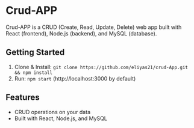 
# Crud-APP

Crud-APP is a CRUD (Create, Read, Update, Delete) web app built with React (frontend), Node.js (backend), and MySQL (database).

## Getting Started

1. Clone & Install: `git clone https://github.com/eliyas21/crud-App.git && npm install`
3. Run: `npm start` (http://localhost:3000 by default)

## Features

* CRUD operations on your data
* Built with React, Node.js, and MySQL

